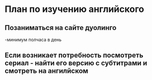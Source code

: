 # План по изучению английского
## Позаниматься на сайте дуолинго
  -минимум полчаса в день
## Если возникает потребность посмотреть сериал - найти его версию с субтитрами и смотреть на ангилйском
